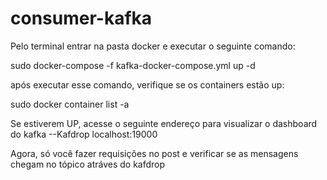 # consumer-kafka

Pelo terminal entrar na pasta docker e executar o seguinte comando:

sudo docker-compose -f kafka-docker-compose.yml up -d

após executar esse comando, verifique se os containers estão up:

sudo docker container list -a
 
Se estiverem UP, acesse o seguinte endereço para visualizar o dashboard do kafka --Kafdrop
localhost:19000

Agora, só você fazer requisições no post e verificar se as mensagens chegam no tópico atráves do kafdrop

